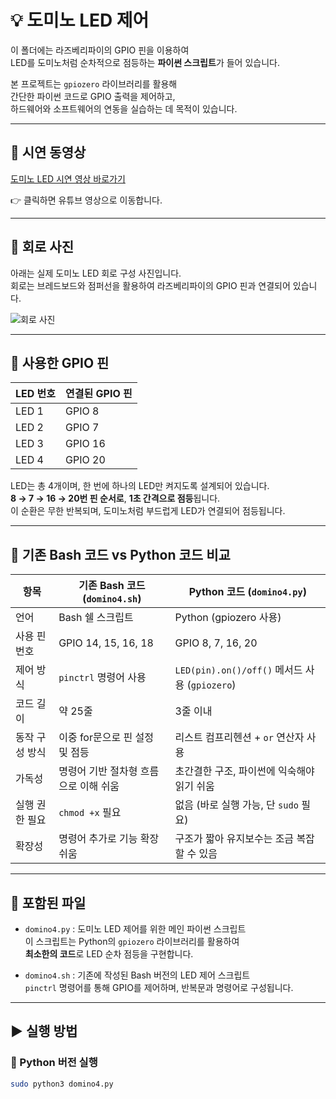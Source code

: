 # 💡 도미노 LED 제어

이 폴더에는 라즈베리파이의 GPIO 핀을 이용하여  
LED를 도미노처럼 순차적으로 점등하는 **파이썬 스크립트**가 들어 있습니다.

본 프로젝트는 `gpiozero` 라이브러리를 활용해  
간단한 파이썬 코드로 GPIO 출력을 제어하고,  
하드웨어와 소프트웨어의 연동을 실습하는 데 목적이 있습니다.

---

## 🎥 시연 동영상

[도미노 LED 시연 영상 바로가기](https://youtu.be/JqaspqSPogI?si=rbQri3j8Vn_CoLt7)

👉 클릭하면 유튜브 영상으로 이동합니다.

---

## 🧩 회로 사진

아래는 실제 도미노 LED 회로 구성 사진입니다.  
회로는 브레드보드와 점퍼선을 활용하여 라즈베리파이의 GPIO 핀과 연결되어 있습니다.

![회로 사진](![image](https://youtu.be/TNbJCfQXWqI?si=pzP8ZwS4gV-ggv8A)
)

---

## 🔌 사용한 GPIO 핀

| LED 번호 | 연결된 GPIO 핀 |
|----------|----------------|
| LED 1    | GPIO 8         |
| LED 2    | GPIO 7         |
| LED 3    | GPIO 16        |
| LED 4    | GPIO 20        |

LED는 총 4개이며, 한 번에 하나의 LED만 켜지도록 설계되어 있습니다.  
**8 → 7 → 16 → 20번 핀 순서로**, **1초 간격으로 점등**됩니다.  
이 순환은 무한 반복되며, 도미노처럼 부드럽게 LED가 연결되어 점등됩니다.

---

## 🔁 기존 Bash 코드 vs Python 코드 비교

| 항목             | 기존 Bash 코드 (`domino4.sh`)                           | Python 코드 (`domino4.py`)                          |
|------------------|----------------------------------------------------------|-----------------------------------------------------|
| 언어             | Bash 쉘 스크립트                                        | Python (gpiozero 사용)                             |
| 사용 핀 번호     | GPIO 14, 15, 16, 18                                     | GPIO 8, 7, 16, 20                                   |
| 제어 방식        | `pinctrl` 명령어 사용                                   | `LED(pin).on()/off()` 메서드 사용 (`gpiozero`)    |
| 코드 길이        | 약 25줄                                                 | 3줄 이내                                           |
| 동작 구성 방식  | 이중 for문으로 핀 설정 및 점등                         | 리스트 컴프리헨션 + `or` 연산자 사용               |
| 가독성           | 명령어 기반 절차형 흐름으로 이해 쉬움                 | 초간결한 구조, 파이썬에 익숙해야 읽기 쉬움        |
| 실행 권한 필요  | `chmod +x` 필요                                         | 없음 (바로 실행 가능, 단 `sudo` 필요)             |
| 확장성           | 명령어 추가로 기능 확장 쉬움                          | 구조가 짧아 유지보수는 조금 복잡할 수 있음       |

---

## 📁 포함된 파일

- `domino4.py` : 도미노 LED 제어를 위한 메인 파이썬 스크립트  
  이 스크립트는 Python의 `gpiozero` 라이브러리를 활용하여  
  **최소한의 코드**로 LED 순차 점등을 구현합니다.

- `domino4.sh` : 기존에 작성된 Bash 버전의 LED 제어 스크립트  
  `pinctrl` 명령어를 통해 GPIO를 제어하며, 반복문과 명령어로 구성됩니다.

---

## ▶️ 실행 방법

### 🐍 Python 버전 실행

```bash
sudo python3 domino4.py
